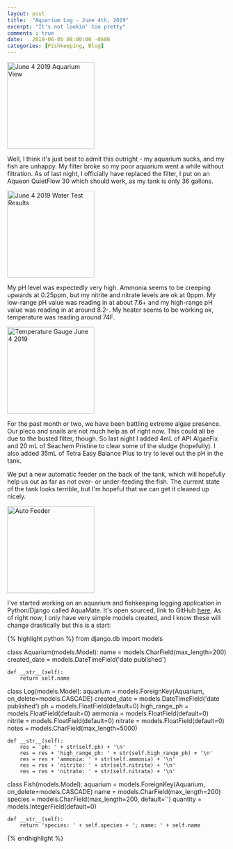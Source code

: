```yaml
---
layout: post
title:  "Aquarium Log - June 4th, 2019"
excerpt: "It's not lookin' too pretty"
comments : true
date:   2019-06-05 08:00:00 -0600
categories: [Fishkeeping, Blog]
---
```

<img src="https://www.jakenherman.com/img/WaterTests/060419State.jpg" alt="June 4 2019 Aquarium View" width="200"/>

Well, I think it's just best to admit this outright - my aquarium sucks, and my fish are unhappy. My filter broke so my poor aquarium went a while without filtration. As of last night, I officially have replaced the filter, I put on an Aqueon QuietFlow 30 which should work, as my tank is only 36 gallons.

<img src="https://www.jakenherman.com/img/WaterTests/060419Results.jpg" alt="June 4 2019 Water Test Results" width="200"/>

My pH level was expectedly very high. Ammonia seems to be creeping upwards at 0.25ppm, but my nitrite and nitrate levels are ok at 0ppm. My low-range pH value was reading in at about 7.6+ and my high-range pH value was reading in at around 8.2-. My heater seems to be working ok, temperature was reading around 74F.

<img src="https://www.jakenherman.com/img/WaterTests/060419Temp.jpg" alt="Temperature Gauge June 4 2019" width="200"/>

For the past month or two, we have been battling extreme algae presence. Our pleco and snails are not much help as of right now. This could all be due to the busted filter, though. So last night I added 4mL of API AlgaeFix and 20 mL of Seachem Pristine to clear some of the sludge (hopefully). I also added 35mL of Tetra Easy Balance Plus to try to level out the pH in the tank.

We put a new automatic feeder on the back of the tank, which will hopefully help us out as far as not over- or under-feeding the fish. The current state of the tank looks terrible, but I'm hopeful that we can get it cleaned up nicely.

<img src="https://www.jakenherman.com/img/Automatic-Feeder.jpg" alt="Auto Feeder" width="200"/>

I've started working on an aquarium and fishkeeping logging application in Python/Django called AquaMate. It's open sourced, link to GitHub [here](https://github.com/JakenHerman/AquaMate). As of right now, I only have very simple models created, and I know these will change drastically but this is a start:


{% highlight python %}
from django.db import models


class Aquarium(models.Model):
    name = models.CharField(max_length=200)
    created_date = models.DateTimeField('date published')

    def __str__(self):
        return self.name


class Log(models.Model):
    aquarium = models.ForeignKey(Aquarium, on_delete=models.CASCADE)
    created_date = models.DateTimeField('date published')
    ph = models.FloatField(default=0)
    high_range_ph = models.FloatField(default=0)
    ammonia = models.FloatField(default=0)
    nitrite = models.FloatField(default=0)
    nitrate = models.FloatField(default=0)
    notes = models.CharField(max_length=5000)
    
    def __str__(self):
        res = 'ph: ' + str(self.ph) + '\n'
        res = res + 'high_range_ph: ' + str(self.high_range_ph) + '\n'
        res = res + 'ammonia: ' + str(self.ammonia) + '\n'
        res = res + 'nitrite: ' + str(self.nitrite) + '\n'
        res = res + 'nitrate: ' + str(self.nitrate) + '\n'


class Fish(models.Model):
    aquarium = models.ForeignKey(Aquarium, on_delete=models.CASCADE)
    name = models.CharField(max_length=200)
    species = models.CharField(max_length=200, default='')
    quantity = models.IntegerField(default=0)

    def __str__(self):
        return 'species: ' + self.species + '; name: ' + self.name
{% endhighlight %}
